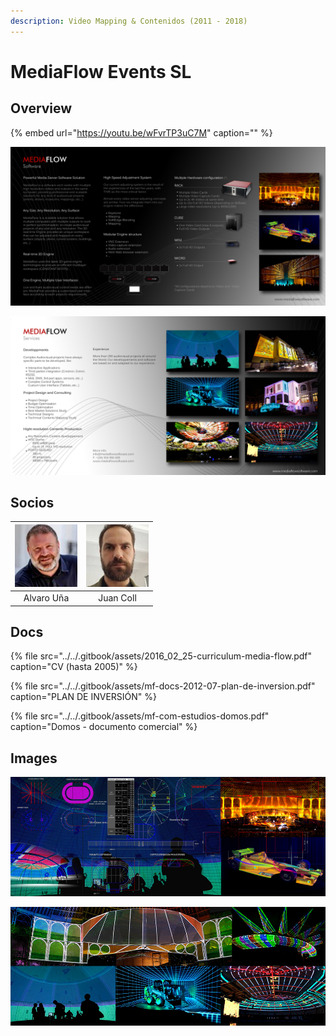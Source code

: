 ```yaml
---
description: Video Mapping & Contenidos (2011 - 2018)
---
```


# MediaFlow Events SL

## Overview

{% embed url="https://youtu.be/wFvrTP3uC7M" caption="" %}

![](../../.gitbook/assets/mf-com-overview-face-a.jpg)

![](../../.gitbook/assets/mf-com-overview-face-b.jpg)

## Socios

| ![](../../.gitbook/assets/socios-alvaro-una-resa-2-.jpg-100x100.jpg) | ![](../../.gitbook/assets/socios-juan-coll-soler-2-.jpg-100x100.jpg) |
| :---: | :---: |
| Alvaro Uña | Juan Coll |

## Docs

{% file src="../../.gitbook/assets/2016\_02\_25-curriculum-media-flow.pdf" caption="CV \(hasta 2005\)" %}

{% file src="../../.gitbook/assets/mf-docs-2012-07-plan-de-inversion.pdf" caption="PLAN DE INVERSIÓN" %}

{% file src="../../.gitbook/assets/mf-com-estudios-domos.pdf" caption="Domos - documento comercial" %}

## Images

![Web Headers](../../.gitbook/assets/mf-com-header-service.jpg)

![Web Headers](../../.gitbook/assets/mf-com-header-product.jpg)

